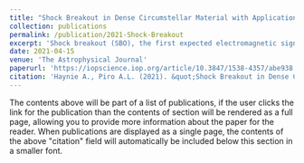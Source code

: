 ```yaml
---
title: "Shock Breakout in Dense Circumstellar Material with Application to PS1-13arp"
collection: publications
permalink: /publication/2021-Shock-Breakout
excerpt: 'Shock breakout (SBO), the first expected electromagnetic signature of a supernova (SN), can be an important probe of the progenitors of these explosions. Unfortunately, SBO is difficult to capture with current surveys due to its brief timescale (≲1 hr). However, SBO may be lengthened when dense circumstellar material (CSM) is present. Indeed, recent photometric modeling studies of SNe, as well as early spectroscopy, suggest that such dense CSM may be present more often than previously expected. If true, this should also affect the features of SBO. We present an exploration of the impact of such CSM interaction on the SBO width and luminosity using both analytic and numerical modeling, where we parameterize the CSM as a steady-state wind. We then compare this modeling to PS1-13arp, an SN that showed an early UV excess that has been argued to be SBO in dense CSM. We find PS1-13arp is well fit with a wind of mass ∼0.08 M⊙ and radius ∼1900 R⊙, parameters which are similar to, if not slightly less massive than, what have been inferred for Type II SNe using photometric modeling. This similarity suggests that future SBO observations of SNe II may be easier to obtain than previously appreciated. [Click here for the github repository related to this project](https://github.com/annahaynie/BolCorr_Magnitudes)'
date: 2021-04-15
venue: 'The Astrophysical Journal'
paperurl: 'https://iopscience.iop.org/article/10.3847/1538-4357/abe938'
citation: 'Haynie A., Piro A.L. (2021). &quot;Shock Breakout in Dense Circumstellar Material with Application to PS1-13arp.&quot; <i>The Astrophysical Journal</i>. 1(2).'
---
```


The contents above will be part of a list of publications, if the user clicks the link for the publication than the contents of section will be rendered as a full page, allowing you to provide more information about the paper for the reader. When publications are displayed as a single page, the contents of the above "citation" field will automatically be included below this section in a smaller font.
